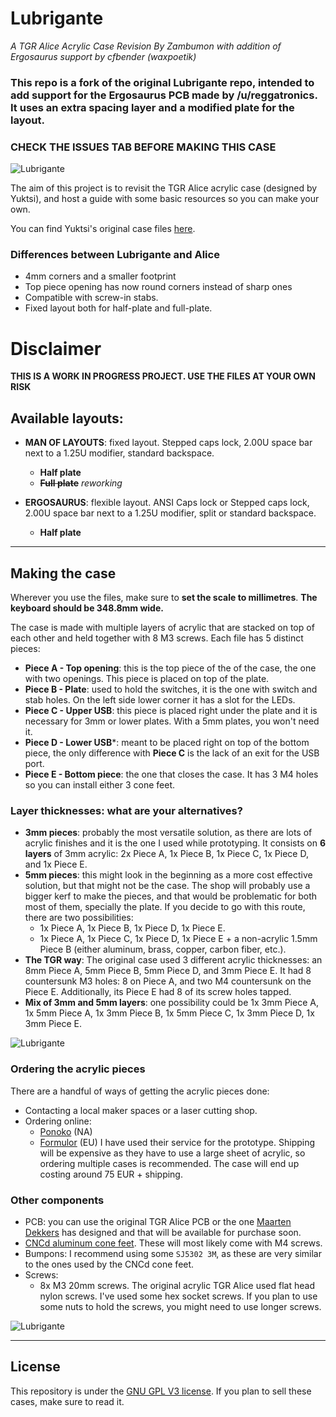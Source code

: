 # Lubrigante

_A TGR Alice Acrylic Case Revision By Zambumon with addition of Ergosaurus support by cfbender (waxpoetik)_

### This repo is a fork of the original Lubrigante repo, intended to add support for the Ergosaurus PCB made by /u/reggatronics. It uses an extra spacing layer and a modified plate for the layout.

### CHECK THE ISSUES TAB BEFORE MAKING THIS CASE

![Lubrigante](./misc/overview_half_plate.jpg)

The aim of this project is to revisit the TGR Alice acrylic case (designed by Yuktsi), and host a guide with some basic resources so you can make your own.

You can find Yuktsi's original case files [here](https://geekhack.org/index.php?topic=95054.msg2661499#msg2661499).



### Differences between Lubrigante and Alice

- 4mm corners and a smaller footprint
- Top piece opening has now round corners instead of sharp ones
- Compatible with screw-in stabs.
- Fixed layout both for half-plate and full-plate.

# Disclaimer

**THIS IS A WORK IN PROGRESS PROJECT. USE THE FILES AT YOUR OWN RISK**

## Available layouts:

- **MAN OF LAYOUTS**: fixed layout. Stepped caps lock, 2.00U space bar next to a 1.25U modifier, standard backspace.
  - **Half plate**
  - ~~**Full plate**~~ _reworking_

- **ERGOSAURUS**: flexible layout. ANSI Caps lock or Stepped caps lock, 2.00U space bar next to a 1.25U modifier, split or standard backspace.
  - **Half plate**
  
---

## Making the case

Wherever you use the files, make sure to **set the scale to millimetres**. **The keyboard should be 348.8mm wide.**

The case is made with multiple layers of acrylic that are stacked on top of each other and held together with 8 M3 screws. Each file has 5 distinct pieces:
- **Piece A - Top opening**: this is the top piece of the of the case, the one with two openings. This piece is placed on top of the plate.
- **Piece B - Plate**: used to hold the switches, it is the one with switch and stab holes. On the left side lower corner it has a slot for the LEDs.
- **Piece C - Upper USB**: this piece is placed right under the plate and it is necessary for 3mm or lower plates. With a 5mm plates, you won't need it.
- **Piece D - Lower USB***: meant to be placed right on top of the bottom piece, the only difference with **Piece C** is the lack of an exit for the USB port.
- **Piece E - Bottom piece**: the one that closes the case. It has 3 M4 holes so you can install either 3 cone feet.

### Layer thicknesses: what are your alternatives?

- **3mm pieces**: probably the most versatile solution, as there are lots of acrylic finishes and it is the one I used while prototyping. It consists on **6 layers** of 3mm acrylic: 2x Piece A, 1x Piece B, 1x Piece C, 1x Piece D, and 1x Piece E.
- **5mm pieces**: this might look in the beginning as a more cost effective solution, but that might not be the case. The shop will probably use a bigger kerf to make the pieces, and that would be problematic for both most of them, specially the plate. If you decide to go with this route, there are two possibilities:
  - 1x Piece A, 1x Piece B, 1x Piece D, 1x Piece E.
  - 1x Piece A, 1x Piece C, 1x Piece D, 1x Piece E + a non-acrylic 1.5mm Piece B (either aluminum, brass, copper, carbon fiber, etc.).
- **The TGR way**: The original case used 3 different acrylic thicknesses: an 8mm Piece A, 5mm Piece B, 5mm Piece D, and 3mm Piece E. It had 8 countersunk M3 holes: 8 on Piece A, and two M4 countersunk on the Piece E. Additionally, its Piece E had 8 of its screw holes tapped.
- **Mix of 3mm and 5mm layers**: one possibility could be 1x 3mm Piece A, 1x 5mm Piece A, 1x 3mm Piece B, 1x 5mm Piece C, 1x 3mm Piece D, 1x 3mm Piece E.

![Lubrigante](./misc/overview_half_plate_2.jpg)


###  Ordering the acrylic pieces

There are a handful of ways of getting the acrylic pieces done:
- Contacting a local maker spaces or a laser cutting shop.
- Ordering online:
  - [Ponoko](https://www.ponoko.com) (NA)
  - [Formulor](https://www.formulor.de) (EU) I have used their service for the prototype. Shipping will be expensive as they have to use a large sheet of acrylic, so ordering multiple cases is recommended. The case will end up costing around 75 EUR + shipping.

### Other components

- PCB: you can use the original TGR Alice PCB or the one [Maarten Dekkers](https://github.com/Maartenwut) has designed and that will be available for purchase soon.
- [CNCd aluminum cone feet](http://lmgtfy.com/?q=cnc+aluminum+cone+feet). These will most likely come with M4 screws.
- Bumpons: I recommend using some `SJ5302 3M`, as these are very similar to the ones used by the CNCd cone feet.
- Screws:
  - 8x M3 20mm screws. The original acrylic TGR Alice used flat head nylon screws. I've used some hex socket screws. If you plan to use some nuts to hold the screws, you might need to use longer screws.

![Lubrigante](./misc/overview_half_plate_3.jpg)

---

## License

This repository is under the [GNU GPL V3 license](./LICENSE). If you plan to sell these cases, make sure to read it.
